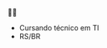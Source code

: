 🐱‍💻
- Cursando técnico em TI 
- RS/BR



<!--
**olivia-74/olivia-74** is a ✨ _special_ ✨ repository because its `README.md` (this file) appears on your GitHub profile.


